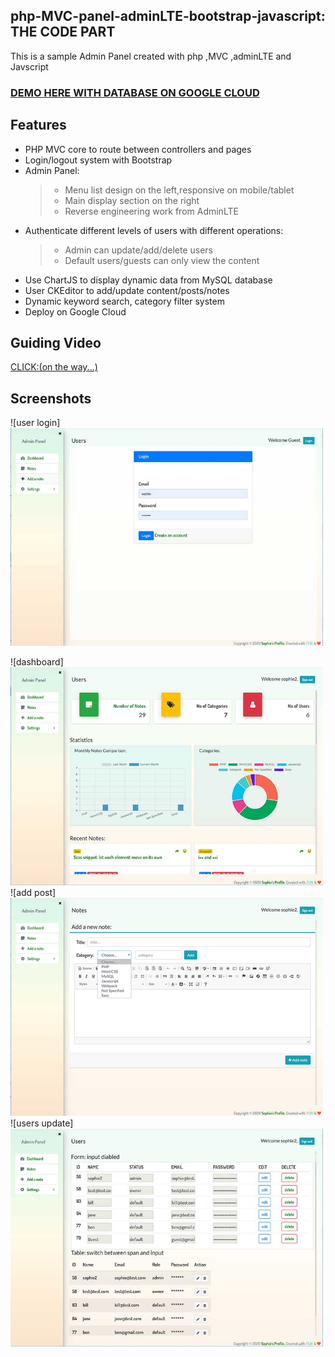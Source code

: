 ## php-MVC-panel-adminLTE-bootstrap-javascript: THE CODE PART
This is a sample Admin Panel created with php ,MVC ,adminLTE and Javscript

### [DEMO HERE WITH DATABASE ON GOOGLE CLOUD](https://sophie-nz.monster/mvc/users/register)
## Features
* PHP MVC core to route between controllers and pages
* Login/logout system with Bootstrap
* Admin Panel:
  >   * Menu list design on the left,responsive on mobile/tablet
  >   * Main display section on the right
  >   * Reverse engineering work from AdminLTE
* Authenticate different levels of users with different operations:  
  >   * Admin can update/add/delete users
  >   * Default users/guests can only view the content
* Use ChartJS to display dynamic data from MySQL database
* User CKEditor to add/update content/posts/notes
* Dynamic keyword search, category filter system
* Deploy on Google Cloud
## Guiding Video
[CLICK:(on the way...)](https://sophie-nz.monster/mvc/users/register)
## Screenshots

![user login]<img src="https://github.com/hong-cai/php-MVC-panel-adminLTE-bootstrap-javascript/blob/master/UserLogin.jpg" width="500">

![dashboard]<img src="https://github.com/hong-cai/php-MVC-panel-adminLTE-bootstrap-javascript/blob/master/dashboard.jpg" width="500">
![add post]<img src="https://github.com/hong-cai/php-MVC-panel-adminLTE-bootstrap-javascript/blob/master/addNotes.jpg" width="500">
![users update]<img src="https://github.com/hong-cai/php-MVC-panel-adminLTE-bootstrap-javascript/blob/master/EditUsers.jpg" width="500">
